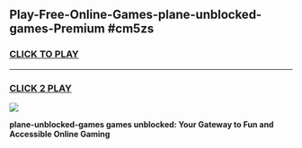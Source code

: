 
## Play-Free-Online-Games-plane-unblocked-games-Premium #cm5zs
<h3>
<a href="https://premium.freeplayer.one?title=plane-unblocked-games&ref=8M">CLICK TO PLAY</a></h3>
<hr>

<h3>
<a href="https://premium.freeplayer.one?title=plane-unblocked-games&ref=8M">CLICK 2 PLAY</a>
  
</h3>

<a href="https://premium.freeplayer.one?title=plane-unblocked-games&ref=8M"><img src="https://clearcache.store/games.png"></a>


**plane-unblocked-games games unblocked: Your Gateway to Fun and Accessible Online Gaming**
